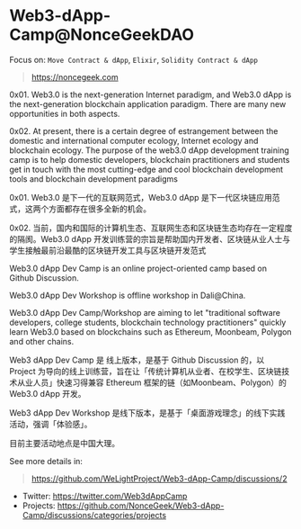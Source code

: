 # Web3-dApp-Camp@NonceGeekDAO

Focus on: `Move Contract & dApp`, `Elixir`, `Solidity Contract & dApp`

> https://noncegeek.com

0x01. Web3.0 is the next-generation Internet paradigm, and Web3.0 dApp is the next-generation blockchain application paradigm. There are many new opportunities in both aspects. 

0x02. At present, there is a certain degree of estrangement between the domestic and international computer ecology, Internet ecology and blockchain ecology. The purpose of the web3.0 dApp development training camp is to help domestic developers, blockchain practitioners and students get in touch with the most cutting-edge and cool blockchain development tools and blockchain development paradigms

0x01. Web3.0 是下一代的互联网范式，Web3.0 dApp 是下一代区块链应用范式，这两个方面都存在很多全新的机会。

0x02. 当前，国内和国际的计算机生态、互联网生态和区块链生态均存在一定程度的隔阂。Web3.0 dApp 开发训练营的宗旨是帮助国内开发者、区块链从业人士与学生接触最前沿最酷的区块链开发工具与区块链开发范式

Web3.0 dApp Dev Camp is an online project-oriented camp based on Github Discussion.

Web3.0 dApp Dev Workshop is offline workshop in Dali@China.

Web3.0 dApp Dev Camp/Workshop are aiming to let "traditional software developers, college students, blockchain technology practitioners" quickly learn Web3.0 based on blockchains such as Ethereum, Moonbeam, Polygon and other chains.

Web3 dApp Dev Camp 是 线上版本，是基于 Github Discussion 的，以 Project 为导向的线上训练营，旨在让「传统计算机从业者、在校学生、区块链技术从业人员」快速习得兼容 Ethereum 框架的链（如Moonbeam、Polygon）的 Web3.0 dApp 开发。

Web3 dApp Dev Workshop 是线下版本，是基于「桌面游戏理念」的线下实践活动，强调「体验感」。

目前主要活动地点是中国大理。

See more details in: 
> https://github.com/WeLightProject/Web3-dApp-Camp/discussions/2

- Twitter: https://twitter.com/Web3dAppCamp
- Projects: https://github.com/NonceGeek/Web3-dApp-Camp/discussions/categories/projects




